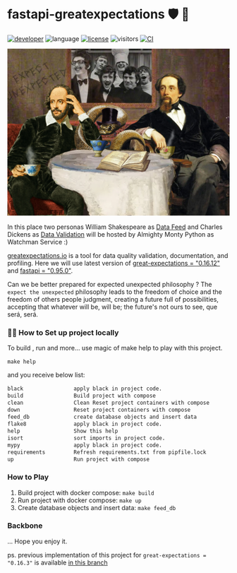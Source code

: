 # fastapi-greatexpectations :shield: :eyes:

[![developer](https://img.shields.io/badge/Dev-grillazz-green?style)](https://github.com/grillazz)
![language](https://img.shields.io/badge/language-python-blue?style)
[![license](https://img.shields.io/github/license/grillazz/fastapi-greatexpectations)](https://github.com/grillazz/fastapi-greatexpectations/blob/main/LICENSE)
![visitors](https://visitor-badge.laobi.icu/badge?page_id=grillazz.fastapi-greatexpectations")
[![CI](https://img.shields.io/github/workflow/status/grillazz/fastapi-greatexpectations/Unit%20Tests/main)](https://github.com/grillazz/fastapi-greatexpectations/actions/workflows/build-and-test.yml)

![fastapi-greatexpectations](/static/wunsz.jpg)

In this place two personas William Shakespeare as [Data Feed](https://github.com/catherinedevlin/opensourceshakespeare)
and Charles Dickens as [Data Validation](https://greatexpectations.io/expectations/)
will be hosted by Almighty Monty Python as Watchman Service :)

[greatexpectations.io](https://greatexpectations.io/expectations/) is a tool for data quality validation, documentation, and profiling.
Here we will use latest version of [great-expectations = "0.16.12"](https://pypi.org/project/great-expectations/) 
and [fastapi = "0.95.0"](https://pypi.org/project/fastapi/).

Can we be better prepared for expected unexpected philosophy ?
The `expect the unexpected` philosophy leads to the freedom of
choice and the freedom of others people judgment,
creating a future full of possibilities, accepting that whatever will be,
will be; the future's not ours to see, que será, será.

### :cook: How to Set up project locally

To build , run and more... use magic of make help to play with this project.

```shell
make help
```

and you receive below list:

```text
black                apply black in project code.
build                Build project with compose
clean                Clean Reset project containers with compose
down                 Reset project containers with compose
feed_db              create database objects and insert data
flake8               apply black in project code.
help                 Show this help
isort                sort imports in project code.
mypy                 apply black in project code.
requirements         Refresh requirements.txt from pipfile.lock
up                   Run project with compose
```

### How to Play

1. Build project with docker compose: `make build`
2. Run project with docker compose: `make up`
3. Create database objects and insert data: `make feed_db`

### Backbone

...
Hope you enjoy it.

ps. previous implementation of this project for `great-expectations = "0.16.3"` 
is available [in this branch](https://github.com/grillazz/fastapi-greatexpectations/tree/gx_0163)